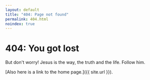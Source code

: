 ```yaml
---
layout: default
title: "404: Page not found"
permalink: 404.html
noindex: true
---
```


# 404: You got lost

But don't worry! Jesus is the way, the truth and the life. Follow him.

[Also here is a link to the home page.]({{ site.url }}).
